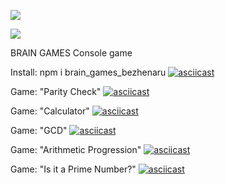 <a href="https://codeclimate.com/github/codeclimate/codeclimate/maintainability"><img src="https://api.codeclimate.com/v1/badges/a99a88d28ad37a79dbf6/maintainability" /></a>

<a href="https://codeclimate.com/github/codeclimate/codeclimate/test_coverage"><img src="https://api.codeclimate.com/v1/badges/a99a88d28ad37a79dbf6/test_coverage" /></a>

BRAIN GAMES
Console game

Install: npm i brain_games_bezhenaru
[![asciicast](https://asciinema.org/a/rnq3poCxhEsy32cohaFXoOWKg.svg)](https://asciinema.org/a/rnq3poCxhEsy32cohaFXoOWKg)

Game: "Parity Check"
[![asciicast](https://asciinema.org/a/Su0yszt1BxhpO1bOTEcrffuU5.svg)](https://asciinema.org/a/Su0yszt1BxhpO1bOTEcrffuU5)

Game: "Calculator"
[![asciicast](https://asciinema.org/a/4329JmjuGh9VAAKRWhMQyelgJ.svg)](https://asciinema.org/a/4329JmjuGh9VAAKRWhMQyelgJ)

Game: "GCD"
[![asciicast](https://asciinema.org/a/faqhXF6gX0vejgWwtnk09etUK.svg)](https://asciinema.org/a/faqhXF6gX0vejgWwtnk09etUK)

Game: "Arithmetic Progression"
[![asciicast](https://asciinema.org/a/e4Hq83FwAxqqj0rdd5REqA0cf.svg)](https://asciinema.org/a/e4Hq83FwAxqqj0rdd5REqA0cf)

Game: "Is it a Prime Number?"
[![asciicast](https://asciinema.org/a/NIWVTZqVg2rJg2orstpPyq2p9.svg)](https://asciinema.org/a/NIWVTZqVg2rJg2orstpPyq2p9)

